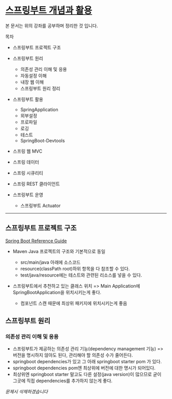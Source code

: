 # [스프링부트 개념과 활용](https://www.inflearn.com/course/%EC%8A%A4%ED%94%84%EB%A7%81%EB%B6%80%ED%8A%B8/)

본 문서는 위의 강좌를 공부하며 정리한 것 입니다.

목차

* 스프링부트 프로젝트 구조

* 스프링부트 원리
  * 의존성 관리 이해 및 응용
  * 자동설정 이해
  * 내장 웹 이해
  * 스프링부트 원리 정리
  
* 스프링부트 활용
  * SpringApplication
  * 외부설정
  * 프로파일
  * 로깅
  * 테스트
  * SpringBoot-Devtools

* 스프링 웹 MVC

* 스프링 데이터

* 스프링 시큐리티

* 스프링 REST 클라이언트

* 스프링부트 운영
  * 스프링부트 Actuator
  
 
 <hr>

## 스프링부트 프로젝트 구조

[Spring Boot Reference Guide](https://docs.spring.io/spring-boot/docs/current/reference/htmlsingle/#using-boot-structuring-your-code)

* Maven Java 프로젝트의 구조와 기본적으로 동일
    * src/main/java 아래에 소스코드
    * resource(classPath root)하위 항목을 다 참조할 수 있다.
    * test/java/resource에는 테스트와 관련된 리소스를 넣을 수 있다.

* 스프링부트에서 추천하고 있는 클래스 위치 => Main Application에 SpringBootApplication을 위치시키는게 좋다.
    * 컴포넌트 스캔 때문에 최상위 패키지에 위치시키는게 좋음

 
## 스프링부트 원리

### 의존성 관리 이해 및 응용

* 스프링부트가 제공하는 의존성 관리 기능(dependency management 기능) => 버전을 명시하지 않아도 된다, 관리해야 할 의존성 수가 줄어든다.
* springboot dependencies가 있고 그 아래 springboot starter <parent> pom 가 있다.
* springboot dependencies pom엔 최상위에 버전에 대한 명시가 되어있다.
* 최상위엔 springboot starter 말고도 다른 설정(java version)이 많으므로 굳이 그곳에 직접 dependencies를 추가하지 않는게 좋다.

 
*문제시 삭제하겠습니다*
  
